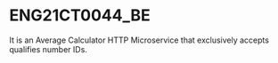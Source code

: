 # ENG21CT0044_BE
It is an Average Calculator HTTP Microservice that exclusively accepts qualifies number IDs.
